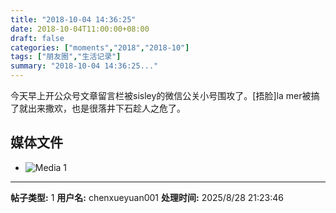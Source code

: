 ```yaml
---
title: "2018-10-04 14:36:25"
date: 2018-10-04T11:00:00+08:00
draft: false
categories: ["moments","2018","2018-10"]
tags: ["朋友圈","生活记录"]
summary: "2018-10-04 14:36:25..."
---
```


今天早上开公众号文章留言栏被sisley的微信公关小号围攻了。[捂脸]la mer被搞了就出来撒欢，也是很落井下石趁人之危了。

## 媒体文件

- ![Media 1](/Moments/photos/2018-10-04/201810041436250.jpg)

---

**帖子类型:** 1
**用户名:** chenxueyuan001
**处理时间:** 2025/8/28 21:23:46
